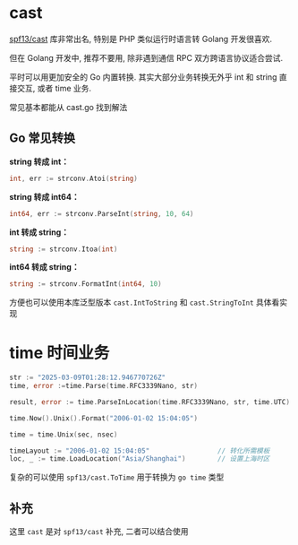 # cast

[spf13/cast](https://github.com/spf13/cast) 库非常出名, 特别是 PHP 类似运行时语言转 Golang 开发很喜欢. 

但在 Golang 开发中, 推荐不要用, 除非遇到通信 RPC 双方跨语言协议适合尝试. 

平时可以用更加安全的 Go 内置转换. 其实大部分业务转换无外乎 int 和 string 直接交互, 或者 time 业务.

常见基本都能从 cast.go 找到解法

## Go 常见转换

**string 转成 int：**

```Go
int, err := strconv.Atoi(string)
```

**string 转成 int64：**

```Go
int64, err := strconv.ParseInt(string, 10, 64)
```

**int 转成 string：**

```Go
string := strconv.Itoa(int)
```

**int64 转成 string：**

```Go
string := strconv.FormatInt(int64, 10)
```

方便也可以使用本库泛型版本 `cast.IntToString` 和 `cast.StringToInt` 具体看实现

# time 时间业务

```Go
str := "2025-03-09T01:28:12.946770726Z"
time, error :=time.Parse(time.RFC3339Nano, str)

result, error := time.ParseInLocation(time.RFC3339Nano, str, time.UTC)

time.Now().Unix().Format("2006-01-02 15:04:05")

time = time.Unix(sec, nsec)

timeLayout := "2006-01-02 15:04:05"                 // 转化所需模板
loc, _ := time.LoadLocation("Asia/Shanghai")        // 设置上海时区
```

复杂的可以使用 `spf13/cast.ToTime` 用于转换为 `go time` 类型

## 补充
 
这里 `cast` 是对 `spf13/cast` 补充, 二者可以结合使用
